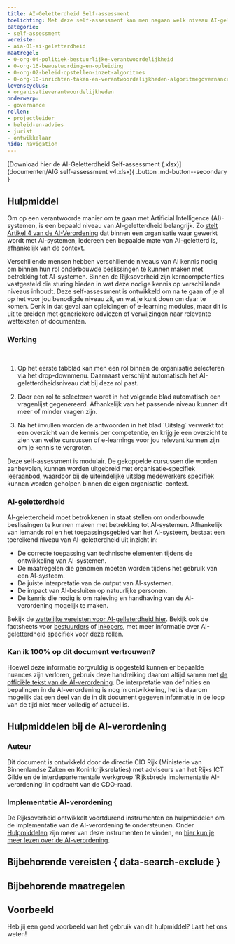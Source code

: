 ```yaml
---
title: AI-Geletterdheid Self-assessment
toelichting: Met deze self-assessment kan men nagaan welk niveau AI-geletterdheid nodig is, en wat men kan doen om daar te komen.
categorie:
- self-assessment
vereiste:
- aia-01-ai-geletterdheid
maatregel:
- 0-org-04-politiek-bestuurlijke-verantwoordelijkheid
- 0-org-16-bewustwording-en-opleiding
- 0-org-02-beleid-opstellen-inzet-algoritmes
- 0-org-10-inrichten-taken-en-verantwoordelijkheden-algoritmegovernance
levenscyclus:
- organisatieverantwoordelijkheden
onderwerp:
- governance
rollen:
- projectleider
- beleid-en-advies
- jurist
- ontwikkelaar
hide: navigation
---
```


<!-- tags -->

[Download hier de AI-Geletterdheid Self-assessment (.xlsx)](documenten/AIG self-assessment v4.xlsx){ .button .md-button--secondary }

## Hulpmiddel
Om op een verantwoorde manier om te gaan met Artificial Intelligence (AI)-systemen, is een bepaald niveau van AI-geletterdheid belangrijk. Zo [stelt Artikel 4 van de AI-Verordening](wettelijke-vereisten-AI-geletterdheid.md) dat binnen een organisatie waar gewerkt wordt met AI-systemen, iedereen een bepaalde mate van AI-geletterd is, afhankelijk van de context.

Verschillende mensen hebben verschillende niveaus van AI kennis nodig om binnen hun rol onderbouwde beslissingen te kunnen maken met betrekking tot AI-systemen.
Binnen de Rijksoverheid zijn kerncompetenties vastgesteld die sturing bieden in wat deze nodige kennis op verschillende niveaus inhoudt.
Deze self-assessment is ontwikkeld om na te gaan of je al op het voor jou benodigde niveau zit, en wat je kunt doen om daar te komen.
Denk in dat geval aan opleidingen of e-learning modules, maar dit is uit te breiden met generiekere adviezen of verwijzingen naar relevante wetteksten of documenten.

### Werking
 
1. Op het eerste tabblad kan men een rol binnen de organisatie selecteren via het drop-downmenu. Daarnaast verschijnt automatisch het AI-geletterdheidsniveau dat bij deze rol past.

2. Door een rol te selecteren wordt in het volgende blad automatisch een vragenlijst gegenereerd. Afhankelijk van het passende niveau kunnen dit meer of minder vragen zijn. 

3. Na het invullen worden de antwoorden in het blad ´Uitslag´ verwerkt tot een overzicht van de kennis per competentie, en krijg je een overzicht te zien van welke cursussen of e-learnings voor jou relevant kunnen zijn om je kennis te vergroten.

Deze self-assessment is modulair. De gekoppelde cursussen die worden aanbevolen, kunnen worden uitgebreid met organisatie-specifiek leeraanbod, waardoor bij de uiteindelijke uitslag medewerkers specifiek kunnen worden geholpen binnen de eigen organisatie-context.


### AI-geletterdheid
Al-geletterdheid moet betrokkenen in staat stellen om onderbouwde beslissingen te kunnen maken met betrekking tot Al-systemen.
Afhankelijk van iemands rol en het toepassingsgebied van het Al-systeem, bestaat een toereikend niveau van Al-geletterdheid uit inzicht in:

- De correcte toepassing van technische elementen tijdens de ontwikkeling van Al-systemen.
- De maatregelen die genomen moeten worden tijdens het gebruik van een Al-systeem.
- De juiste interpretatie van de output van Al-systemen.
- De impact van Al-besluiten op natuurlijke personen.
- De kennis die nodig is om naleving en handhaving van de Al-verordening mogelijk te maken.

Bekijk de [wettelijke vereisten voor AI-gelleterdheid hier](wettelijke-vereisten-AI-geletterdheid.md).
Bekijk ook de factsheets voor [bestuurders](factsheet-AI-geletterdheid-bestuurders.md) of [inkopers](factsheet-AI-geletterdheid-inkopers.md), met meer informatie over AI-geletterdheid specifiek voor deze rollen.

### Kan ik 100% op dit document vertrouwen?
Hoewel deze informatie zorgvuldig is opgesteld kunnen er bepaalde nuances zijn verloren, gebruik deze handreiking daarom altijd samen met [de officiële tekst van de AI-verordening](https://eur-lex.europa.eu/legal-content/NL/TXT/?uri=CELEX:32024R1689).
De interpretatie van definities en bepalingen in de AI-verordening is nog in ontwikkeling, het is daarom mogelijk dat een deel van de in dit document gegeven informatie in de loop van de tijd niet meer volledig of actueel is.

## Hulpmiddelen bij de AI-verordening

### Auteur
Dit document is ontwikkeld door de directie CIO Rijk (Ministerie van Binnenlandse Zaken en Koninkrijksrelaties) met adviseurs van het Rijks ICT Gilde en de interdepartementale werkgroep ‘Rijksbrede implementatie AI-verordening’ in opdracht van de CDO-raad.

### Implementatie AI-verordening
De Rijksoverheid ontwikkelt voortdurend instrumenten en hulpmiddelen om de implementatie van de AI-verordening te ondersteunen. Onder [Hulpmiddelen](index.md) zijn meer van deze instrumenten te vinden, en [hier kun je meer lezen over de AI-verordening](../../ai-verordening/index.md).

## Bijbehorende vereisten { data-search-exclude }

<!-- list_vereisten_on_maatregelen_page -->

## Bijbehorende maatregelen

<!-- list_maatregelen_on_hulpmiddelen_page -->

## Voorbeeld

Heb jij een goed voorbeeld van het gebruik van dit hulpmiddel? Laat het ons weten!
